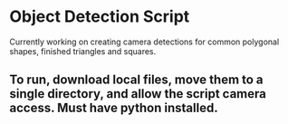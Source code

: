 <h1>Object Detection Script</h1>

<p>Currently working on creating camera detections for common polygonal shapes, finished triangles and squares.<p>
  
<h2>To run, download local files, move them to a single directory, and allow the script camera access. Must have python installed.</h2>
